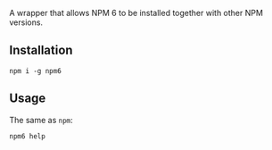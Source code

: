 A wrapper that allows NPM 6 to be installed together with other NPM versions.

## Installation

```
npm i -g npm6
```

## Usage

The same as `npm`:
```
npm6 help
```
